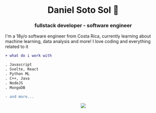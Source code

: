 <h1 align="center">Daniel Soto Sol 🪬</h1>
<h3 align="center">fullstack developer - software engineer</h3>

<p>
    I'm a 18y/o software engineer from Costa Rica, currently learning about machine learning, data analysis and more! I love coding and everything related to it
</p>

```diff
+ what do i work with

. Javascript
. Svelte, React
. Python ML
. C++, Java
. NodeJS
. MongoDB

- and more...

```
<p align="center">
  <a href="https://skillicons.dev">
    <img src="https://skillicons.dev/icons?i=js,py,svelte,react,postgres,java,git,npm,mongodb,astro" />
  </a>
</p>
